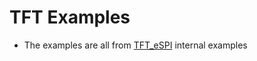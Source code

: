 # TFT Examples

- The examples are all from [TFT_eSPI](https://github.com/Bodmer/TFT_eSPI) internal examples